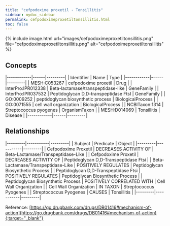 ```yaml
---
title: "cefpodoxime proxetil - Tonsillitis"
sidebar: mydoc_sidebar
permalink: cefpodoximeproxetiltonsillitis.html
toc: false 
---
```


{% include image.html url="images/cefpodoximeproxetiltonsillitis.png" file="cefpodoximeproxetiltonsillitis.png" alt="cefpodoximeproxetiltonsillitis" %}

## Concepts

|------------|------|---------|
| Identifier | Name | Type    |
|------------|------|---------|
| MESH:C053267 | cefpodoxime proxetil | Drug |
| InterPro:IPR012338 | Beta-lactamase/transpeptidase-like | GeneFamily |
| InterPro:IPR037532 | Peptidoglycan D,D-transpeptidase FtsI | GeneFamily |
| GO:0009252 | peptidoglycan biosynthetic process | BiologicalProcess |
| GO:0071555 | cell wall organization | BiologicalProcess |
| NCBITaxon:1314 | Streptococcus pyogenes | OrganismTaxon |
| MESH:D014069 | Tonsillitis | Disease |
|------------|------|---------|

## Relationships

|---------|-----------|---------|
| Subject | Predicate | Object  |
|---------|-----------|---------|
| Cefpodoxime Proxetil | DECREASES ACTIVITY OF | Beta-Lactamase/Transpeptidase-Like |
| Cefpodoxime Proxetil | DECREASES ACTIVITY OF | Peptidoglycan D,D-Transpeptidase Ftsi |
| Beta-Lactamase/Transpeptidase-Like | POSITIVELY REGULATES | Peptidoglycan Biosynthetic Process |
| Peptidoglycan D,D-Transpeptidase Ftsi | POSITIVELY REGULATES | Peptidoglycan Biosynthetic Process |
| Peptidoglycan Biosynthetic Process | POSITIVELY CORRELATED WITH | Cell Wall Organization |
| Cell Wall Organization | IN TAXON | Streptococcus Pyogenes |
| Streptococcus Pyogenes | CAUSES | Tonsillitis |
|---------|-----------|---------|

Reference: [https://go.drugbank.com/drugs/DB01416#mechanism-of-action](https://go.drugbank.com/drugs/DB01416#mechanism-of-action){:target="_blank"}